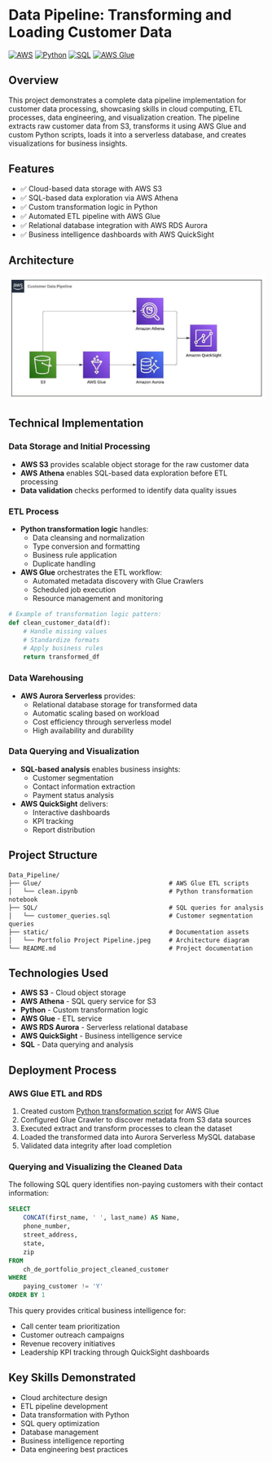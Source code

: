 # Data Pipeline: Transforming and Loading Customer Data

[![AWS](https://img.shields.io/badge/AWS-Cloud_Services-orange.svg)](https://aws.amazon.com/)
[![Python](https://img.shields.io/badge/Python-ETL_Logic-blue.svg)](https://www.python.org/)
[![SQL](https://img.shields.io/badge/SQL-Data_Querying-green.svg)](https://aws.amazon.com/athena/)
[![AWS Glue](https://img.shields.io/badge/AWS_Glue-ETL_Service-yellow.svg)](https://aws.amazon.com/glue/)

## Overview

This project demonstrates a complete data pipeline implementation for customer data processing, showcasing skills in cloud computing, ETL processes, data engineering, and visualization creation. The pipeline extracts raw customer data from S3, transforms it using AWS Glue and custom Python scripts, loads it into a serverless database, and creates visualizations for business insights.

## Features

- ✅ Cloud-based data storage with AWS S3
- ✅ SQL-based data exploration via AWS Athena
- ✅ Custom transformation logic in Python
- ✅ Automated ETL pipeline with AWS Glue
- ✅ Relational database integration with AWS RDS Aurora
- ✅ Business intelligence dashboards with AWS QuickSight

## Architecture

![Data Pipeline Flow Chart](https://github.com/christianhansonn/PortfolioDataPipeline/blob/main/static/Portfolio%20Project%20Pipeline.jpeg)

## Technical Implementation

### Data Storage and Initial Processing

- **AWS S3** provides scalable object storage for the raw customer data
- **AWS Athena** enables SQL-based data exploration before ETL processing
- **Data validation** checks performed to identify data quality issues

### ETL Process

- **Python transformation logic** handles:
  - Data cleansing and normalization
  - Type conversion and formatting
  - Business rule application
  - Duplicate handling
- **AWS Glue** orchestrates the ETL workflow:
  - Automated metadata discovery with Glue Crawlers
  - Scheduled job execution
  - Resource management and monitoring

```python
# Example of transformation logic pattern:
def clean_customer_data(df):
    # Handle missing values
    # Standardize formats
    # Apply business rules
    return transformed_df
```

### Data Warehousing

- **AWS Aurora Serverless** provides:
  - Relational database storage for transformed data
  - Automatic scaling based on workload
  - Cost efficiency through serverless model
  - High availability and durability

### Data Querying and Visualization

- **SQL-based analysis** enables business insights:
  - Customer segmentation
  - Contact information extraction
  - Payment status analysis
- **AWS QuickSight** delivers:
  - Interactive dashboards
  - KPI tracking
  - Report distribution

## Project Structure

```
Data_Pipeline/
├── Glue/                                   # AWS Glue ETL scripts
│   └── clean.ipynb                         # Python transformation notebook
├── SQL/                                    # SQL queries for analysis
│   └── customer_queries.sql                # Customer segmentation queries
├── static/                                 # Documentation assets
│   └── Portfolio Project Pipeline.jpeg     # Architecture diagram
└── README.md                               # Project documentation
```

## Technologies Used

- **AWS S3** - Cloud object storage
- **AWS Athena** - SQL query service for S3
- **Python** - Custom transformation logic
- **AWS Glue** - ETL service
- **AWS RDS Aurora** - Serverless relational database
- **AWS QuickSight** - Business intelligence service
- **SQL** - Data querying and analysis

## Deployment Process

### AWS Glue ETL and RDS

1. Created custom [Python transformation script](https://github.com/christianhansonn/PortfolioDataPipeline/blob/main/Glue/clean.ipynb) for AWS Glue
2. Configured Glue Crawler to discover metadata from S3 data sources
3. Executed extract and transform processes to clean the dataset
4. Loaded the transformed data into Aurora Serverless MySQL database
5. Validated data integrity after load completion

### Querying and Visualizing the Cleaned Data

The following SQL query identifies non-paying customers with their contact information:

```sql
SELECT
    CONCAT(first_name, ' ', last_name) AS Name,
    phone_number,
    street_address,
    state,
    zip
FROM
    ch_de_portfolio_project_cleaned_customer
WHERE
    paying_customer != 'Y'
ORDER BY 1
```

This query provides critical business intelligence for:

- Call center team prioritization
- Customer outreach campaigns
- Revenue recovery initiatives
- Leadership KPI tracking through QuickSight dashboards

## Key Skills Demonstrated

- Cloud architecture design
- ETL pipeline development
- Data transformation with Python
- SQL query optimization
- Database management
- Business intelligence reporting
- Data engineering best practices
